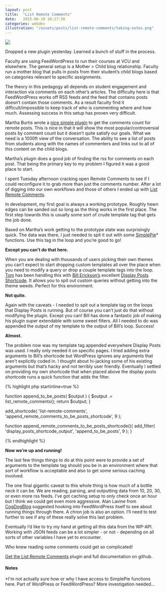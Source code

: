 ```yaml
---
layout: post
title:  "List Remote Comments"
date:   2015-06-10 10:27:30
categories: webdev
illustration: "/assets/posts/list-remote-comments/taking-notes.png"
---
```

<img class="hidden" src="{{ page.illustration }}" />

Dropped a new plugin yesterday. Learned a bunch of stuff in the process.

Faculty are using FeedWordPress to run their courses at VCU and elsewhere. The general setup is a Mother > Child blog relationship. Faculty run a mother blog that pulls in posts from their student’s child blogs based on categories relevant to specific assignments.

The theory in this pedagogy all depends on student engagement and interaction via comments on each other’s articles. The difficulty here is that FeedWordPress works off RSS feeds and the feed that contains posts doesn’t contain those comments. As a result faculty find it difficult/impossible to keep track of who is commenting where and how much. Assessing success in this setup has proven very difficult.

Martha Burtis wrote a [nice simple plugin](http://wrapping.marthaburtis.net/2014/03/25/remote-comments-plugin-a-fwp-addon/) to get the comments count for remote posts. This is nice in that it will show the most popular/controversial posts by comment count but it doesn’t quite satisfy our goals. What we need is a 1000ft view of the conversation. The ability to see a list of posts from students along with the names of commenters and links out to all of this content on the child blogs.

Martha’s plugin does a good job of finding the rss for comments on each post. That being the primary key to my problem I figured it was a good place to start.

I spent Tuesday afternoon cracking open Remote Comments to see if I could reconfigure it to grab more than just the comments number. After a lot of digging into our own workflows and those of others I ended up with [List Remote Comments](https://github.com/vcualtlab/list-remote-comments). 

In development, my first goal is always a working prototype. Roughly hewn edges can be sanded out so long as the thing works in the first place. The first step towards this is usually some sort of crude template tag that gets the job done. 

Based on Martha’s work getting to the prototype state was surprisingly quick. The data was there, I just needed to spit it out with some [SimplePie](http://simplepie.org/)* functions. Use this tag in the loop and you’re good to go! 

**Except you can’t do that here.**

When you are dealing with thousands of users picking their own themes you can’t expect to start dropping custom templates all over the place when you need to modify a query or drop a couple template tags into the loop. [Tom](http://bionicteaching.com/) has been handling this with [Bill Erickson’s](http://www.billerickson.net/) excellent [Display Posts Shortcode](https://wordpress.org/plugins/display-posts-shortcode/). It allows you to spit out custom queries without getting into the theme weeds. Perfect for this environment. 

**Not quite.**

Again with the caveats - I needed to spit out a template tag on the loops that Display Posts is running. But of course you can’t just do that without modifying the plugin. Except you can! Bill has done a fantastic job of making his plugin super extendable with some sweet filters. All I needed to do was appended the output of my template to the output of Bill’s loop. Success!

**Almost.**

The problem now was my template tag appended everywhere Display Posts was used. I really only needed it on specific pages. I tried adding extra arguments to Bill’s shortcode but WordPress ignores any arguments that aren't explicitly coded in. I thought about hi-jacking some of his existing arguments but that’s hacky and not terribly user friendly. Eventually I settled on providing my own shortcode that when placed above the display posts shortcode runs a quick function that adds the filter.

{% highlight php startinline=true %}

function append_to_be_posts( $output ) {
	$output .= list_remote_comments();
	return $output;
}

add_shortcode( 'list-remote-comments', 'append_remote_comments_to_be_posts_shortcode', 9 );

function append_remote_comments_to_be_posts_shortcode(){
	add_filter( 'display_posts_shortcode_output', 'append_to_be_posts', 9 );
}

{% endhighlight %}

**Now we’re up and running!**

The last few things things to do at this point were to provide a set of arguments to the template tag should you be in an environment where that sort of workflow is acceptable and also to get some serious caching involved. 

The one final gigantic caveat to this whole thing is how much of a bottle neck it can be. We are reading, parsing, and outputting data from 10, 20, 30, or even more rss feeds. I’ve got caching setup to only check once an hour but I think we could get even more aggressive. Alan Lavine from [CogDogBlog](http://cogdogblog.com/) suggested hooking into FeedWordPress itself to see about running things through there. A chron job is also an option. I’ll need to test further to see if any of these really solve this last problem.

Eventually I’d like to try my hand at getting all this data from the WP-API. Working with JSON feeds can be a lot simpler - or not - depending on all sorts of other variables I have yet to encounter.

Who knew reading some comments could get so complicated!

[Get the List Remote Comments](https://github.com/vcualtlab/list-remote-comments) plugin and full documentation on github.


<div class="meta" markdown="1" >
	
#### Notes

*I'm not actually sure how or why I have access to SimplePie functions here. Part of WordPress or FeedWordPress? More investigation needed...

</div>

